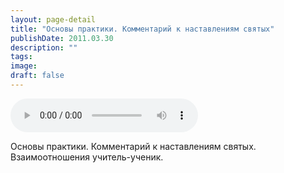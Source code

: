```yaml
---
layout: page-detail
title: "Основы практики. Комментарий к наставлениям святых"
publishDate: 2011.03.30
description: ""
tags:
image:
draft: false
---
```


<audio title="2011.03.30 - Основы практики. Комментарий к наставлениям святых.mp3" src="/upload/iblock/2a0/2a07c97136530d525d780dce83c228f4.mp3" controls=""></audio>

 Основы практики. Комментарий к наставлениям святых.  
 Взаимоотношения учитель-ученик.  

  
